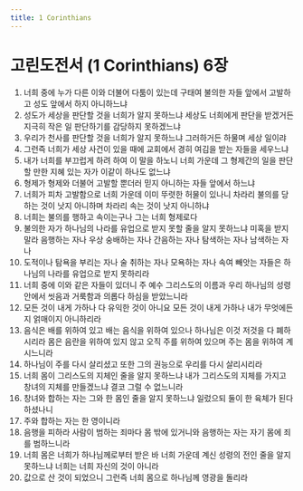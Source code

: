 ```yaml
---
title: 1 Corinthians
---
```


# 고린도전서 (1 Corinthians) 6장
1. 너희 중에 누가 다른 이와 더불어 다툼이 있는데 구태여 불의한 자들 앞에서 고발하고 성도 앞에서 하지 아니하느냐
1. 성도가 세상을 판단할 것을 너희가 알지 못하느냐 세상도 너희에게 판단을 받겠거든 지극히 작은 일 판단하기를 감당하지 못하겠느냐
1. 우리가 천사를 판단할 것을 너희가 알지 못하느냐 그러하거든 하물며 세상 일이랴
1. 그런즉 너희가 세상 사건이 있을 때에 교회에서 경히 여김을 받는 자들을 세우느냐
1. 내가 너희를 부끄럽게 하려 하여 이 말을 하노니 너희 가운데 그 형제간의 일을 판단할 만한 지혜 있는 자가 이같이 하나도 없느냐
1. 형제가 형제와 더불어 고발할 뿐더러 믿지 아니하는 자들 앞에서 하느냐
1. 너희가 피차 고발함으로 너희 가운데 이미 뚜렷한 허물이 있나니 차라리 불의를 당하는 것이 낫지 아니하며 차라리 속는 것이 낫지 아니하냐
1. 너희는 불의를 행하고 속이는구나 그는 너희 형제로다
1. 불의한 자가 하나님의 나라를 유업으로 받지 못할 줄을 알지 못하느냐 미혹을 받지 말라 음행하는 자나 우상 숭배하는 자나 간음하는 자나 탐색하는 자나 남색하는 자나
1. 도적이나 탐욕을 부리는 자나 술 취하는 자나 모욕하는 자나 속여 빼앗는 자들은 하나님의 나라를 유업으로 받지 못하리라
1. 너희 중에 이와 같은 자들이 있더니 주 예수 그리스도의 이름과 우리 하나님의 성령 안에서 씻음과 거룩함과 의롭다 하심을 받았느니라
1. 모든 것이 내게 가하나 다 유익한 것이 아니요 모든 것이 내게 가하나 내가 무엇에든지 얽매이지 아니하리라
1. 음식은 배를 위하여 있고 배는 음식을 위하여 있으나 하나님은 이것 저것을 다 폐하시리라 몸은 음란을 위하여 있지 않고 오직 주를 위하여 있으며 주는 몸을 위하여 계시느니라
1. 하나님이 주를 다시 살리셨고 또한 그의 권능으로 우리를 다시 살리시리라
1. 너희 몸이 그리스도의 지체인 줄을 알지 못하느냐 내가 그리스도의 지체를 가지고 창녀의 지체를 만들겠느냐 결코 그럴 수 없느니라
1. 창녀와 합하는 자는 그와 한 몸인 줄을 알지 못하느냐 일렀으되 둘이 한 육체가 된다 하셨나니
1. 주와 합하는 자는 한 영이니라
1. 음행을 피하라 사람이 범하는 죄마다 몸 밖에 있거니와 음행하는 자는 자기 몸에 죄를 범하느니라
1. 너희 몸은 너희가 하나님께로부터 받은 바 너희 가운데 계신 성령의 전인 줄을 알지 못하느냐 너희는 너희 자신의 것이 아니라
1. 값으로 산 것이 되었으니 그런즉 너희 몸으로 하나님께 영광을 돌리라